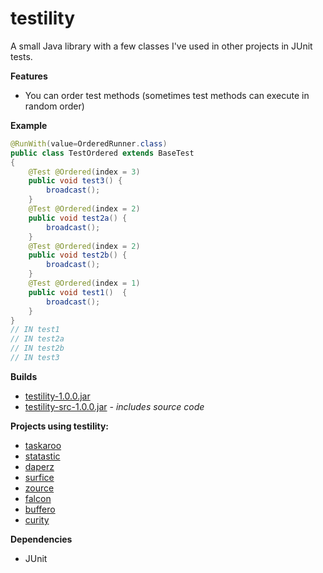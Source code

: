 testility
=========

A small Java library with a few classes I've used in other projects in JUnit tests.

**Features**
- You can order test methods (sometimes test methods can execute in random order)

**Example**

```java
@RunWith(value=OrderedRunner.class)
public class TestOrdered extends BaseTest 
{
    @Test @Ordered(index = 3)
    public void test3() {
        broadcast();
    }
    @Test @Ordered(index = 2)
    public void test2a() {
        broadcast();
    }
    @Test @Ordered(index = 2)
    public void test2b() {
        broadcast();
    }
    @Test @Ordered(index = 1)
    public void test1()  {
        broadcast();
    }    
}
// IN test1
// IN test2a
// IN test2b
// IN test3
```

**Builds**
- [testility-1.0.0.jar](https://github.com/ClickerMonkey/testility/blob/master/build/testility-1.0.0.jar?raw=true)
- [testility-src-1.0.0.jar](https://github.com/ClickerMonkey/testility/blob/master/build/testility-src-1.0.0.jar?raw=true) *- includes source code*

**Projects using testility:**
- [taskaroo](https://github.com/ClickerMonkey/taskaroo)
- [statastic](https://github.com/ClickerMonkey/statastic)
- [daperz](https://github.com/ClickerMonkey/daperz)
- [surfice](https://github.com/ClickerMonkey/surfice)
- [zource](https://github.com/ClickerMonkey/zource)
- [falcon](https://github.com/ClickerMonkey/falcon)
- [buffero](https://github.com/ClickerMonkey/buffero)
- [curity](https://github.com/ClickerMonkey/curity)

**Dependencies**
- JUnit

